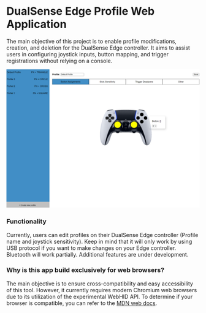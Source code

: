 # DualSense Edge Profile Web Application

The main objective of this project is to enable profile modifications, creation, and deletion for the DualSense Edge
controller. It aims to assist users in configuring joystick inputs, button mapping, and trigger registrations without
relying on a console.

![img.png](src/assets/readme-screenshot.png)

### Functionality

Currently, users can edit profiles on their DualSense Edge controller (Profile name and joystick sensitivity). Keep in
mind that it will only work by using USB protocol if you want to make changes on your Edge controller. Bluetooth will
work partially. Additional features are under development.

### Why is this app build exclusively for web browsers?

The main objective is to ensure cross-compatibility and easy accessibility of this tool. However, it currently requires
modern Chromium web browsers due to its utilization of the experimental WebHID API. To determine if your browser is
compatible, you can refer to
the [MDN web docs](https://developer.mozilla.org/en-US/docs/Web/API/WebHID_API#browser_compatibility).
